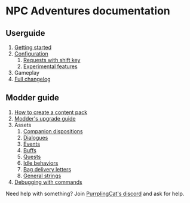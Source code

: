 # NPC Adventures documentation

## Userguide

1. [Getting started](guide/getting-started.md)
2. [Configuration](guide/configuration.md)
    1. [Requests with shift key](guide/requests-with-shift.md)
    2. [Experimental features](guide/experimental.md)
3. Gameplay
4. [Full changelog](changelog.md)

## Modder guide

1. [How to create a content pack](modding/content-packs.md)
2. [Modder's upgrade guide](modding/upgrading.md)
3. Assets
    1. [Companion dispositions](modding/dispositions.md)
    2. [Dialogues](modding/dialogues.md)
    3. [Events](modding/events.md)
    4. [Buffs](modding/buffs.md)
    5. [Quests](modding/quests.md)
    6. [Idle behaviors](modding/idle.md)
    7. [Bag delivery letters](modding/bag-letters.md)
    8. [General strings](modding/strings.md)
4. [Debugging with commands](modding/commands.md)

Need help with something? Join [PurrplingCat's discord](https://discord.gg/wnEDqKF) and ask for help.
